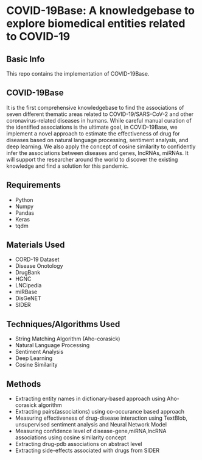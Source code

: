 # COVID-19Base: A knowledgebase to explore biomedical entities related to COVID-19
## Basic Info
This repo contains the implementation of COVID-19Base.

## COVID-19Base
It is the first comprehensive knowledgebase to find the associations of seven different thematic areas related to COVID-19/SARS-CoV-2 and other coronavirus-related diseases in humans. While careful manual curation of the identified associations is the ultimate goal, in COVID-19Base, we implement a novel approach to estimate the effectiveness of drug for diseases based on natural language processing, sentiment analysis, and deep learning. We also apply the concept of cosine similarity to confidently infer the associations between diseases and genes, lncRNAs, miRNAs. It will support the researcher around the world to discover the existing knowledge and find a solution for this pandemic.

## Requirements
* Python
* Numpy
* Pandas
* Keras
* tqdm

## Materials Used
* CORD-19 Dataset
* Disease Onotology
* DrugBank
* HGNC
* LNCipedia
* miRBase
* DisGeNET
* SIDER

## Techniques/Algorithms Used
* String Matching Algorithm (Aho-corasick)
* Natural Language Processing
* Sentiment Analysis
* Deep Learning
* Cosine Similarity

## Methods
* Extracting entity names in dictionary-based approach using Aho-corasick algorithm
* Extracting pairs(associations) using co-occurance based approach
* Measuring effectiveness of drug-disease interaction using TextBlob, unsupervised sentiment analysis and Neural Network Model
* Measuring confidence level of disease-gene,miRNA,lncRNA associations using cosine similarity concept
* Extracting drug-pdb associations on abstract level
* Extracting side-effects associated with drugs from SIDER

